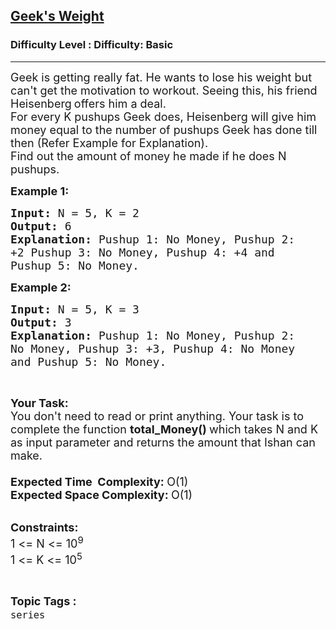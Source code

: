 <h2><a href="https://www.geeksforgeeks.org/problems/ishaans-weight0106/1">Geek's Weight</a></h2><h3>Difficulty Level : Difficulty: Basic</h3><hr><div class="problems_problem_content__Xm_eO"><p><span style="font-size:18px">Geek is getting really fat. He wants to lose his weight but can't get the motivation to workout. Seeing this, his friend&nbsp;</span> <span style="font-size:18px">Heisenberg</span> <span style="font-size:18px">offers him a deal.<br>
For every K pushups Geek does, Heisenberg will give him money equal to the number of pushups Geek has done till then (Refer Example for Explanation).<br>
Find out the amount of money he made if he does N pushups.</span></p>

<p><span style="font-size:18px"><strong>Example 1:</strong></span></p>

<pre><span style="font-size:18px"><strong>Input: </strong>N = 5, K = 2
<strong>Output: </strong>6
<strong>Explanation:</strong><strong> </strong>Pushup 1: No Money, Pushup 2: 
+2 Pushup 3: No Money, Pushup 4: +4 and 
Pushup 5: No Money.</span>
</pre>

<p><span style="font-size:18px"><strong>Example 2:</strong></span></p>

<pre><span style="font-size:18px"><strong>Input: </strong>N = 5, K = 3
<strong>Output: </strong>3</span>
<span style="font-size:18px"><strong>Explanation:&nbsp;</strong>Pushup 1: No Money, Pushup 2: 
No Money, Pushup 3: +3, Pushup 4: No Money 
and&nbsp;Pushup 5: No Money.</span>
</pre>

<p>&nbsp;</p>

<p><span style="font-size:18px"><strong>Your&nbsp;Task:&nbsp;</strong><br>
You don't need to read or print anything. Your task is to complete the function&nbsp;<strong>total_Money()&nbsp;</strong>which takes N and K as input parameter and returns the amount that Ishan can make.<br>
<br>
<strong>Expected Time&nbsp; Complexity:&nbsp;</strong>O(1)<br>
<strong>Expected Space Complexity:&nbsp;</strong>O(1)</span><br>
&nbsp;</p>

<p><span style="font-size:18px"><strong>Constraints:</strong></span><br>
<span style="font-size:18px">1 &lt;= N &lt;= 10<sup>9</sup><br>
1 &lt;= K &lt;= 10<sup>5</sup></span></p>
</div><br><p><span style=font-size:18px><strong>Topic Tags : </strong><br><code>series</code>&nbsp;
